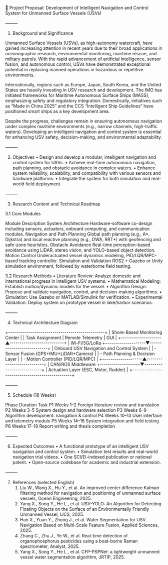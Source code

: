 
📘 Project Proposal: Development of Intelligent Navigation and Control System for Unmanned Surface Vessels (USVs)

⸻

1. Background and Significance

Unmanned Surface Vessels (USVs), as high-autonomy watercraft, have gained increasing attention in recent years due to their broad applications in oceanographic research, environmental monitoring, maritime rescue, and military patrols. With the rapid advancement of artificial intelligence, sensor fusion, and autonomous control, USVs have demonstrated exceptional potential in replacing manned operations in hazardous or repetitive environments.

Internationally, regions such as Europe, Japan, South Korea, and the United States are heavily investing in USV research and development. The IMO has initiated frameworks for Maritime Autonomous Surface Ships (MASS), emphasizing safety and regulatory integration. Domestically, initiatives such as “Made in China 2025” and the CCS “Intelligent Ship Guidelines” have positioned smart ships as a key development area.

Despite the progress, challenges remain in ensuring autonomous navigation under complex maritime environments (e.g., narrow channels, high-traffic waters). Developing an intelligent navigation and control system is essential for enhancing USV safety, decision-making, and environmental adaptability.

⸻

2. Objectives
	•	Design and develop a modular, intelligent navigation and control system for USVs.
	•	Achieve real-time autonomous navigation, path planning, and obstacle avoidance in complex waters.
	•	Enhance system reliability, scalability, and compatibility with various sensors and hardware platforms.
	•	Integrate the system for both simulation and real-world field deployment.

⸻

3. Research Content and Technical Roadmap

3.1 Core Modules

Module	Description
System Architecture	Hardware-software co-design including sensors, actuators, onboard computing, and communication modules.
Navigation and Path Planning	Global path planning (e.g., A*, Dijkstra) and local reactive planning (e.g., DWA, RRT*) with geofencing and safe-zone heuristics.
Obstacle Avoidance	Real-time perception-based avoidance using LiDAR, stereo vision, and YOLO-based object detection.
Motion Control	Underactuated vessel dynamics modeling, PID/LQR/MPC-based tracking controller.
Simulation and Validation	ROS2 + Gazebo or Unity simulation environment, followed by waterborne field testing.

3.2 Research Methods
	•	Literature Review: Analyze domestic and international progress in intelligent USV systems.
	•	Mathematical Modeling: Establish motion/dynamic models for the vessel.
	•	Algorithm Design: Propose and validate navigation, control, and decision-making algorithms.
	•	Simulation: Use Gazebo or MATLAB/Simulink for verification.
	•	Experimental Validation: Deploy system on prototype vessel in lake/harbor scenarios.

⸻

4. Technical Architecture Diagram

+------------------------------------------------+
|            Shore-Based Monitoring Center       |
| Task Assignment | Remote Telemetry | GUI       |
+--------------------▲---------------------------+
                     | Wi-Fi/5G/LoRa
+--------------------▼---------------------------+
|   Onboard USV Navigation and Control System    |
|  - Sensor Fusion (GPS+IMU+LiDAR+Camera)        |
|  - Path Planning & Decision Layer              |
|  - Motion Controller (PID/LQR/MPC)             |
+--------------------▲---------------------------+
                     | CAN/ROS Middleware
+--------------------▼---------------------------+
|     Actuation Layer (ESC, Motor, Rudder)       |
+------------------------------------------------+


⸻

5. Schedule (18 Weeks)

Phase	Duration	Task
P1	Weeks 1–2	Foreign literature review and translation
P2	Weeks 3–5	System design and hardware selection
P3	Weeks 6–9	Algorithm development: navigation & control
P4	Weeks 10–13	User interface and telemetry module
P5	Weeks 14–16	System integration and field testing
P6	Weeks 17–18	Report writing and thesis completion


⸻

6. Expected Outcomes
	•	A functional prototype of an intelligent USV navigation and control system.
	•	Simulation test results and real-world navigation trial videos.
	•	One SCI/EI-indexed publication or national patent.
	•	Open-source codebase for academic and industrial extension.

⸻

7. References (selected English)
	1.	Liu W., Wang X., Hu Y., et al. An improved center difference Kalman filtering method for navigation and positioning of unmanned surface vessels, Ocean Engineering, 2025.
	2.	Yang X., Song Y., He L., et al. USV-YOLO: An Algorithm for Detecting Floating Objects on the Surface of an Environmentally Friendly Unmanned Vessel, IJCS, 2025.
	3.	Han X., Yuan Y., Zhong J., et al. Water Segmentation for USV Navigation Based on Multi-Scale Feature Fusion, Applied Sciences, 2025.
	4.	Zhang C., Zhu J., Ye W., et al. Real-time detection of organophosphorus pesticides using a boat-borne Raman spectrometer, Analyst, 2025.
	5.	Yang X., Song Y., He L., et al. CFP-PSPNet: a lightweight unmanned vessel water segmentation algorithm, JRTIP, 2025.
